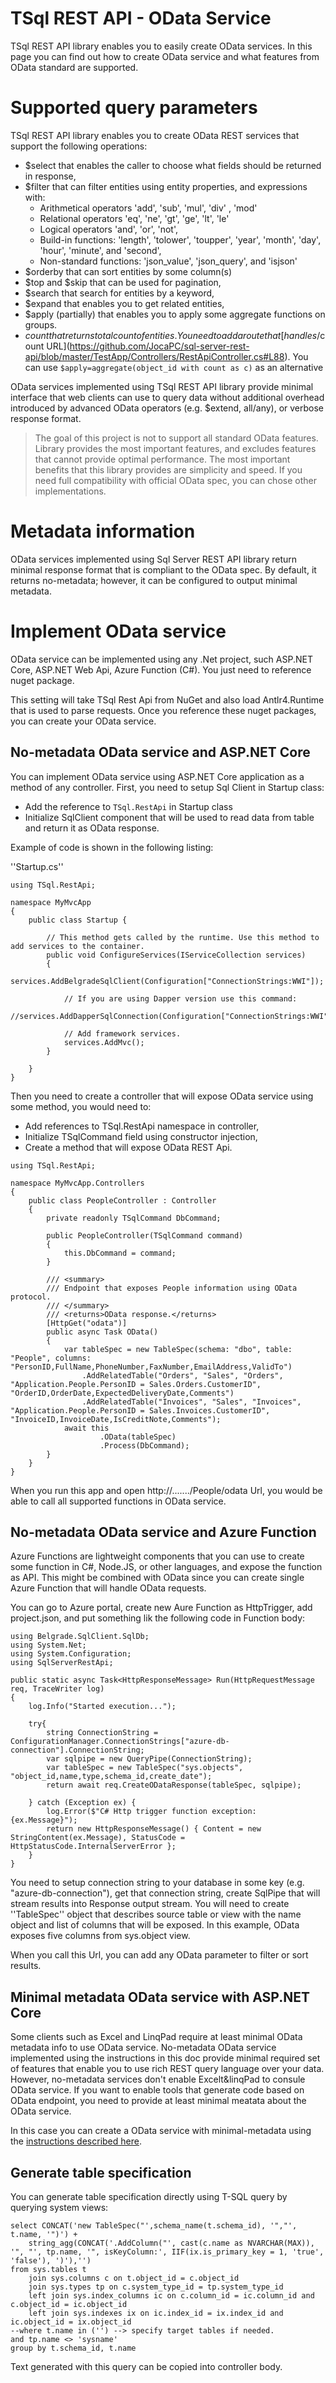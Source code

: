 ﻿# TSql REST API - OData Service

TSql REST API library enables you to easily create OData services. In this page you can find out how to create
OData service and what features from OData standard are supported.

# Supported query parameters

TSql REST API library enables you to create OData REST services that support the following operations:
 - $select that enables the caller to choose what fields should be returned in response,
 - $filter that can filter entities using entity properties, and expressions with:
   - Arithmetical operators 'add', 'sub', 'mul', 'div' , 'mod'
   - Relational operators 'eq', 'ne', 'gt', 'ge', 'lt', 'le'
   - Logical operators 'and', 'or', 'not', 	
   - Build-in functions: 'length', 'tolower', 'toupper', 'year', 'month', 'day', 'hour', 'minute', and 'second',
   - Non-standard functions: 'json_value', 'json_query', and 'isjson'
 - $orderby that can sort entities by some column(s)
 - $top and $skip that can be used for pagination,
 - $search that search for entities by a keyword,
 - $expand that enables you to get related entities,
 - $apply (partially) that enables you to apply some aggregate functions on groups. 
 - $count that returns total count of entities. You need to add a route that [handles /$count URL](https://github.com/JocaPC/sql-server-rest-api/blob/master/TestApp/Controllers/RestApiController.cs#L88). You can use `$apply=aggregate(object_id with count as c)` as an alternative

OData services implemented using TSql REST API library provide minimal interface that web clients can use to
query data without additional overhead introduced by advanced OData operators (e.g. $extend, all/any), or verbose response format.

> The goal of this project is not to support all standard OData features. Library provides the most important features, and
> excludes features that cannot provide optimal performance. The most important benefits that this library provides are simplicity and speed. 
> If you need full compatibility with official OData spec, you can chose other implementations.

# Metadata information

OData services implemented using Sql Server REST API library return minimal response format that is compliant to the
OData spec. By default, it returns no-metadata; however, it can be configured to output minimal metadata.

# Implement OData service

OData service can be implemented using any .Net project, such ASP.NET Core, ASP.NET Web Api, Azure Function (C#). You just need to reference nuget package.

This setting will take TSql Rest Api from NuGet and also load Antlr4.Runtime that is used to parse requests. Once you reference these nuget packages, you can create your OData service.

## No-metadata OData service and ASP.NET Core

You can implement OData service using ASP.NET Core application as a method of any controller. 
First, you need to setup Sql Client in Startup class: 
 - Add the reference to `TSql.RestApi` in Startup class
 - Initialize SqlClient component that will be used to read data from table and return it as OData response.

Example of code is shown in the following listing:

''Startup.cs''
```
using TSql.RestApi;

namespace MyMvcApp
{
    public class Startup {

        // This method gets called by the runtime. Use this method to add services to the container.
        public void ConfigureServices(IServiceCollection services)
        {
             services.AddBelgradeSqlClient(Configuration["ConnectionStrings:WWI"]);

            // If you are using Dapper version use this command:
            //services.AddDapperSqlConnection(Configuration["ConnectionStrings:WWI"]);

            // Add framework services.
            services.AddMvc();
        }

    }
}
```

Then you need to create a controller that will expose OData service using some method, you would need to:
 - Add references to TSql.RestApi namespace in controller,
 - Initialize TSqlCommand field using constructor injection,
 - Create a method that will expose OData REST Api.

```
using TSql.RestApi;

namespace MyMvcApp.Controllers
{
    public class PeopleController : Controller
    {
        private readonly TSqlCommand DbCommand;
        
        public PeopleController(TSqlCommand command)
        {
            this.DbCommand = command;
        }
        
        /// <summary>
        /// Endpoint that exposes People information using OData protocol.
        /// </summary>
        /// <returns>OData response.</returns>
        [HttpGet("odata")]
        public async Task OData()
        {
            var tableSpec = new TableSpec(schema: "dbo", table: "People", columns: "PersonID,FullName,PhoneNumber,FaxNumber,EmailAddress,ValidTo")
                .AddRelatedTable("Orders", "Sales", "Orders", "Application.People.PersonID = Sales.Orders.CustomerID", "OrderID,OrderDate,ExpectedDeliveryDate,Comments")
                .AddRelatedTable("Invoices", "Sales", "Invoices", "Application.People.PersonID = Sales.Invoices.CustomerID", "InvoiceID,InvoiceDate,IsCreditNote,Comments");
            await this
                    .OData(tableSpec)
                    .Process(DbCommand);
        }
    }
}
```

When you run this app and open http://......./People/odata Url, you would be able to call all supported functions in OData service.

## No-metadata OData service and Azure Function

Azure Functions are lightweight components that you can use to create some function in C#, Node.JS, or other languages, and expose the function
as API. This might be combined with OData since you can create single Azure Function that will handle OData requests.

You can go to Azure portal, create new Aure Function as HttpTrigger, add project.json, and put something lik the following code in Function body:

```
using Belgrade.SqlClient.SqlDb;
using System.Net;
using System.Configuration;
using SqlServerRestApi;

public static async Task<HttpResponseMessage> Run(HttpRequestMessage req, TraceWriter log)
{
    log.Info("Started execution...");

    try{
        string ConnectionString = ConfigurationManager.ConnectionStrings["azure-db-connection"].ConnectionString;
        var sqlpipe = new QueryPipe(ConnectionString);
        var tableSpec = new TableSpec("sys.objects", "object_id,name,type,schema_id,create_date");
        return await req.CreateODataResponse(tableSpec, sqlpipe);
        
    } catch (Exception ex) {
        log.Error($"C# Http trigger function exception: {ex.Message}");
        return new HttpResponseMessage() { Content = new StringContent(ex.Message), StatusCode = HttpStatusCode.InternalServerError };
    }
}
```

You need to setup connection string to your database in some key (e.g. "azure-db-connection"), get that connection string, create SqlPipe that
will stream results into Response output stream. You will need to create ''TableSpec'' object that describes source table or view with the name
object and list of columns that will be exposed. In this example, OData exposes five columns from sys.object view.

When you call this Url, you can add any OData parameter to filter or sort results.

## Minimal metadata OData service with ASP.NET Core

Some clients such as Excel and LinqPad require at least minimal OData metadata info to use OData service. No-metadata OData service implemented using the instructions in this doc provide minimal required set of features that enable you to use rich REST query language over your data. However, no-metadata services don't enable Excelt&linqPad to consule OData service. If you want to enable tools that generate code based on OData endpoint, you need to provide at least minimal meatata about the OData service. 

In this case you can create a OData service with minimal-metadata using the [instructions described here](odata-min-metadata.md).

## Generate table specification

You can generate table specification directly using T-SQL query by querying system views:

```
select CONCAT('new TableSpec("',schema_name(t.schema_id), '","', t.name, '")') +
	string_agg(CONCAT('.AddColumn("', cast(c.name as NVARCHAR(MAX)), '", "', tp.name, '", isKeyColumn:', IIF(ix.is_primary_key = 1, 'true', 'false'), ')'),'')
from sys.tables t
	join sys.columns c on t.object_id = c.object_id
	join sys.types tp on c.system_type_id = tp.system_type_id
	left join sys.index_columns ic on c.column_id = ic.column_id and c.object_id = ic.object_id
	left join sys.indexes ix on ic.index_id = ix.index_id and ic.object_id = ix.object_id
--where t.name in ('') --> specify target tables if needed.
and tp.name <> 'sysname'
group by t.schema_id, t.name
```

Text generated with this query can be copied into controller body.

